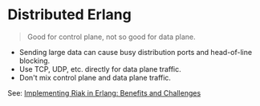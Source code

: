 # Distributed Erlang

> Good for control plane, not so good for data plane.

- Sending large data can cause busy distribution ports and head-of-line blocking.
- Use TCP, UDP, etc. directly for data plane traffic.
- Don't mix control plane and data plane traffic.

See: [Implementing Riak in Erlang: Benefits and Challenges](http://gotocon.com/dl/goto-chicago-2014/Web/vinoski-impl-riak-erlang.pdf)
